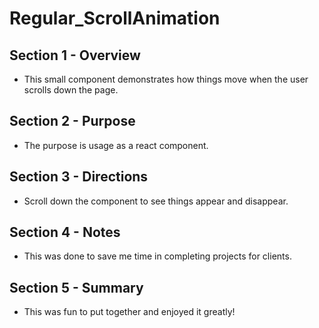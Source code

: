 # Regular_ScrollAnimation



## Section 1 - Overview 
- This small component demonstrates how things move when the user scrolls down the page. 


## Section 2 - Purpose 
- The purpose is usage as a react component. 


## Section 3 - Directions
- Scroll down the component to see things appear and disappear.


## Section 4 - Notes 
- This was done to save me time in completing projects for clients.


## Section 5 - Summary 
- This was fun to put together and enjoyed it greatly! 
